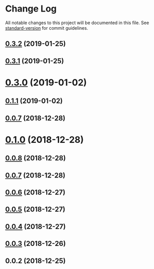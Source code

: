 # Change Log

All notable changes to this project will be documented in this file. See [standard-version](https://github.com/conventional-changelog/standard-version) for commit guidelines.

<a name="0.3.2"></a>
## [0.3.2](https://github.com/koalajs/ts-orm/compare/v0.3.1...v0.3.2) (2019-01-25)



<a name="0.3.1"></a>
## [0.3.1](https://github.com/koalajs/ts-orm/compare/v0.3.0...v0.3.1) (2019-01-25)



<a name="0.3.0"></a>
# [0.3.0](https://github.com/koalajs/ts-orm/compare/v0.1.1...v0.3.0) (2019-01-02)



<a name="0.1.1"></a>
## [0.1.1](https://github.com/koalajs/ts-orm/compare/v0.1.0...v0.1.1) (2019-01-02)



<a name="0.0.7"></a>
## [0.0.7](https://github.com/koalajs/ts-orm/compare/v0.0.6...v0.0.7) (2018-12-28)



<a name="0.1.0"></a>
# [0.1.0](https://github.com/koalajs/ts-orm/compare/v0.0.8...v0.1.0) (2018-12-28)



<a name="0.0.8"></a>
## [0.0.8](https://github.com/koalajs/ts-orm/compare/v0.0.6...v0.0.8) (2018-12-28)

<a name="0.0.7"></a>
## [0.0.7](https://github.com/koalajs/ts-orm/compare/v0.0.6...v0.0.7) (2018-12-28)



<a name="0.0.6"></a>
## [0.0.6](https://github.com/koalajs/ts-orm/compare/v0.0.5...v0.0.6) (2018-12-27)



<a name="0.0.5"></a>
## [0.0.5](/compare/v0.0.4...v0.0.5) (2018-12-27)



<a name="0.0.4"></a>
## [0.0.4](/compare/v0.0.3...v0.0.4) (2018-12-27)



<a name="0.0.3"></a>
## [0.0.3](/compare/v0.0.2...v0.0.3) (2018-12-26)



<a name="0.0.2"></a>
## 0.0.2 (2018-12-25)
